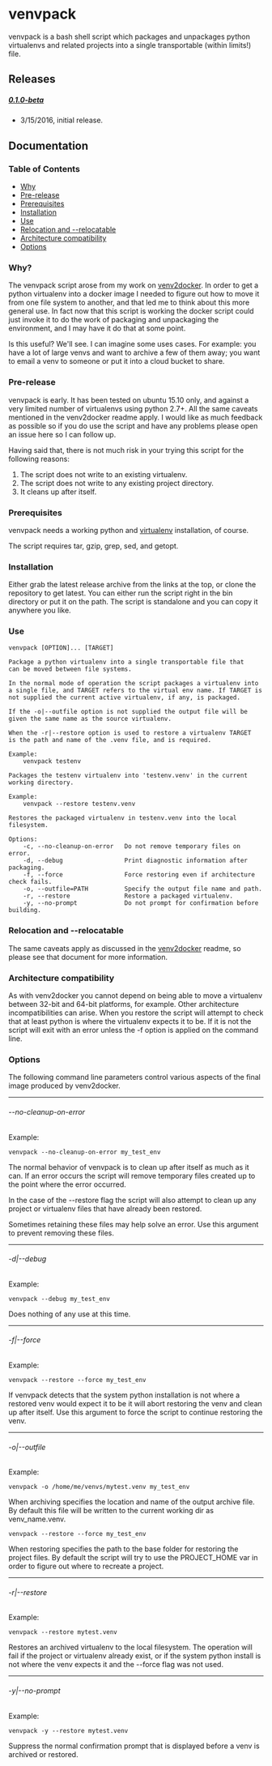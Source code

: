 # venvpack

venvpack is a bash shell script which packages and unpackages python
virtualenvs and related projects into a single transportable (within
limits!) file.

## Releases

##### [0.1.0-beta](https://github.com/Markbnj/venvpack/releases/tag/v0.1.0-beta)
  * 3/15/2016, initial release.

## Documentation

### Table of Contents
* [Why](#why)
* [Pre-release](#pre-release)
* [Prerequisites](#prerequisites)
* [Installation](#installation)
* [Use](#use)
* [Relocation and --relocatable](#relocation-and---relocatable)
* [Architecture compatibility](#architecture-compatibility)
* [Options](#options)

### Why?

The venvpack script arose from my work on [venv2docker](https://github.com/Markbnj/venv2docker).
In order to get a python virtualenv into a docker image I needed to figure out how to move it
from one file system to another, and that led me to think about this more general use. In fact
now that this script is working the docker script could just invoke it to do the work of
packaging and unpackaging the environment, and I may have it do that at some point.

Is this useful? We'll see. I can imagine some uses cases. For example: you have a lot of large
venvs and want to archive a few of them away; you want to email a venv to someone or put it
into a cloud bucket to share.

### Pre-release

venvpack is early. It has been tested on ubuntu 15.10 only, and against a very limited number of
virtualenvs using python 2.7+. All the same caveats mentioned in the venv2docker readme apply.
I would like as much feedback as possible so if you do use the script and have any problems
please open an issue here so I can follow up.

Having said that, there is not much risk in your trying this script for the
following reasons:

1. The script does not write to an existing virtualenv.
2. The script does not write to any existing project directory.
3. It cleans up after itself.

### Prerequisites

venvpack needs a working python and [virtualenv](https://virtualenv.readthedocs.org/en/latest/)
installation, of course.

The script requires tar, gzip, grep, sed, and getopt.

### Installation

Either grab the latest release archive from the links at the top, or clone the repository
to get latest. You can either run the script right in the bin directory or put it on the path.
The script is standalone and you can copy it anywhere you like.

### Use

```
venvpack [OPTION]... [TARGET]

Package a python virtualenv into a single transportable file that
can be moved between file systems.

In the normal mode of operation the script packages a virtualenv into
a single file, and TARGET refers to the virtual env name. If TARGET is
not supplied the current active virtualenv, if any, is packaged.

If the -o|--outfile option is not supplied the output file will be
given the same name as the source virtualenv.

When the -r|--restore option is used to restore a virtualenv TARGET
is the path and name of the .venv file, and is required.

Example:
    venvpack testenv

Packages the testenv virtualenv into 'testenv.venv' in the current
working directory.

Example:
    venvpack --restore testenv.venv

Restores the packaged virtualenv in testenv.venv into the local
filesystem.

Options:
    -c, --no-cleanup-on-error   Do not remove temporary files on error.
    -d, --debug                 Print diagnostic information after packaging.
    -f, --force                 Force restoring even if architecture check fails.
    -o, --outfile=PATH          Specify the output file name and path.
    -r, --restore               Restore a packaged virtualenv.
    -y, --no-prompt             Do not prompt for confirmation before building.
```

### Relocation and --relocatable

The same caveats apply as discussed in the [venv2docker](https://github.com/Markbnj/venv2docker/blob/master/README.md#relocation-and---relocatable)
readme, so please see that document for more information.

### Architecture compatibility

As with venv2docker you cannot depend on being able to move a virtualenv
between 32-bit and 64-bit platforms, for example. Other architecture
incompatibilities can arise. When you restore the script will attempt to
check that at least python is where the virtualenv expects it to be. If
it is not the script will exit with an error unless the -f option is
applied on the command line.

### Options

The following command line parameters control various aspects of the final image
produced by venv2docker.

----

###### --no-cleanup-on-error

Example:

`venvpack --no-cleanup-on-error my_test_env`

The normal behavior of venvpack is to clean up after itself as much as it
can. If an error occurs the script will remove temporary files created up to
the point where the error occurred.

In the case of the --restore flag the script will also attempt to clean up
any project or virtualenv files that have already been restored.

Sometimes retaining these files may help solve an error. Use this argument to
prevent removing these files.

----

###### -d|--debug

Example:

`venvpack --debug my_test_env`

Does nothing of any use at this time.

----

###### -f|--force

Example:

`venvpack --restore --force my_test_env`

If venvpack detects that the system python installation is not where a restored
venv would expect it to be it will abort restoring the venv and clean up after
itself. Use this argument to force the script to continue restoring the venv.

----

###### -o|--outfile

Example:

`venvpack -o /home/me/venvs/mytest.venv my_test_env`

When archiving specifies the location and name of the output archive file. By
default this file will be written to the current working dir as venv_name.venv.

`venvpack --restore --force my_test_env`

When restoring specifies the path to the base folder for restoring the project
files. By default the script will try to use the PROJECT_HOME var in order to
figure out where to recreate a project.

----

###### -r|--restore

Example:

`venvpack --restore mytest.venv`

Restores an archived virtualenv to the local filesystem. The operation will
fail if the project or virtualenv already exist, or if the system python
install is not where the venv expects it and the --force flag was not used.

----

###### -y|--no-prompt

Example:

`venvpack -y --restore mytest.venv`

Suppress the normal confirmation prompt that is displayed before a venv is
archived or restored.

